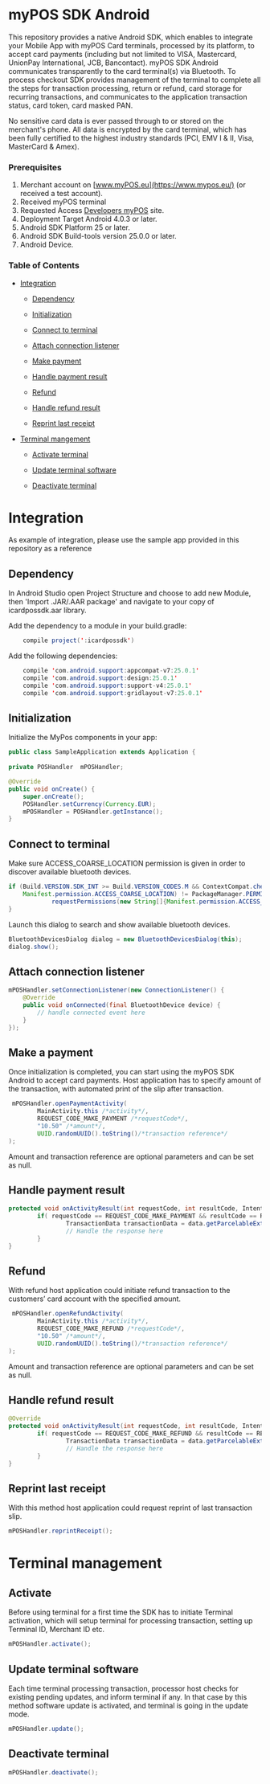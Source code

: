 # myPOS SDK Android

This repository provides a native Android SDK, which enables to integrate your Mobile App with myPOS Card terminals, processed by its platform, to accept card payments (including but not limited to VISA, Mastercard, UnionPay International, JCB, Bancontact). myPOS SDK Android communicates transparently to the card terminal(s) via Bluetooth. To process checkout SDK provides management of the terminal to complete all the steps for transaction processing, return or refund, card storage for recurring transactions, and communicates to the application transaction status, card token, card masked PAN.

No sensitive card data is ever passed through to or stored on the merchant&#39;s phone. All data is encrypted by the card terminal, which has been fully certified to the highest industry standards (PCI, EMV I &amp; II, Visa, MasterCard &amp; Amex).

### Prerequisites

1. Merchant account on [www.myPOS.eu](https://www.mypos.eu/) (or received a test account).
2. Received myPOS terminal
3. Requested Access   [Developers myPOS](http://developers.mypos.eu) site.
4.	Deployment Target Android 4.0.3 or later.
5.	Android SDK Platform 25 or later.
6.	Android SDK Build-tools version 25.0.0 or later.
7.	Android Device.

### Table of Contents

* [Integration](#integration)

  * [Dependency](#dependency)
  
  * [Initialization](#initialization)

  * [Connect to terminal](#connect-to-terminal)
  
  * [Attach connection listener](#attach-connection-listener)
  
  * [Make payment](#make-payment)
  
  * [Handle payment result](#handle-payment-result)
  
  * [Refund](#refund)
  
  * [Handle refund result](#handle-refund-result)
  
  * [Reprint last receipt](#reprint-last-receipt)

* [Terminal mangement](#terminal-management)

  * [Activate terminal](#activate-terminal)
  
  * [Update terminal software](#update-terminal-software)
  
  * [Deactivate terminal](#deactivate-terminal)
  
  
# Integration

As example of integration, please use the sample app provided in this repository as a reference

## Dependency

In Android Studio open Project Structure and choose to add new Module, then 'Import .JAR/.AAR package' and navigate to your copy of icardpossdk.aar library.

Add the dependency to a module in your build.gradle:
```Java
    compile project(':icardpossdk')
```

Add the following dependencies:
```Java
    compile 'com.android.support:appcompat-v7:25.0.1'
    compile 'com.android.support:design:25.0.1'
    compile 'com.android.support:support-v4:25.0.1'
    compile 'com.android.support:gridlayout-v7:25.0.1'
```

## Initialization

Initialize the MyPos components in your app:

```Java
public class SampleApplication extends Application {
	
private POSHandler  mPOSHandler;

@Override
public void onCreate() {
	super.onCreate();
	POSHandler.setCurrency(Currency.EUR);
 	mPOSHandler = POSHandler.getInstance();
}
```

## Connect to terminal

Make sure ACCESS_COARSE_LOCATION permission is given in order to discover available bluetooth devices.

```Java
if (Build.VERSION.SDK_INT >= Build.VERSION_CODES.M && ContextCompat.checkSelfPermission(this, 
	Manifest.permission.ACCESS_COARSE_LOCATION) != PackageManager.PERMISSION_GRANTED) {
            requestPermissions(new String[]{Manifest.permission.ACCESS_COARSE_LOCATION}, PERMISSION_COARSE_LOCATION);
}
```

Launch this dialog to search and show available bluetooth devices.

```Java
BluetoothDevicesDialog dialog = new BluetoothDevicesDialog(this);
dialog.show();
```

## Attach connection listener

```Java
mPOSHandler.setConnectionListener(new ConnectionListener() {
    @Override
    public void onConnected(final BluetoothDevice device) {
        // handle connected event here
    }
});
```

## Make a payment

Once initialization is completed, you can start using the myPOS SDK Android to accept card payments.
Host application has to specify amount of the transaction, with automated print of the slip after transaction. 

```Java
 mPOSHandler.openPaymentActivity(
        MainActivity.this /*activity*/,
        REQUEST_CODE_MAKE_PAYMENT /*requestCode*/,
        "10.50" /*amount*/,
        UUID.randomUUID().toString()/*transaction reference*/
);
```

Amount and transaction reference are optional parameters and can be set as null.

## Handle payment result

```Java
protected void onActivityResult(int requestCode, int resultCode, Intent data){
    	if( requestCode == REQUEST_CODE_MAKE_PAYMENT && resultCode == RESULT_OK) {
        		TransactionData transactionData = data.getParcelableExtra(POSHandler.INTENT_EXTRA_TRANSACTION_DATA);
        		// Handle the response here
    	}
}
```

## Refund

With refund host application could initiate refund transaction to the customers’ card account with the specified amount.

```Java
 mPOSHandler.openRefundActivity(
        MainActivity.this /*activity*/,
        REQUEST_CODE_MAKE_REFUND /*requestCode*/,
        "10.50" /*amount*/,
        UUID.randomUUID().toString()/*transaction reference*/
);
```
Amount and transaction reference are optional parameters and can be set as null.

## Handle refund result

```Java
@Override
protected void onActivityResult(int requestCode, int resultCode, Intent data){
    	if( requestCode == REQUEST_CODE_MAKE_REFUND && resultCode == RESULT_OK) {
        		TransactionData transactionData = data.getParcelableExtra(POSHandler.INTENT_EXTRA_TRANSACTION_DATA);
        		// Handle the response here
    	}
}
```

## Reprint last receipt

With this method host application could request reprint of last transaction slip.

```Java
mPOSHandler.reprintReceipt();
```

# Terminal management

## Activate

Before using terminal for a first time the SDK has to initiate Terminal activation, which will setup terminal for processing transaction, setting up Terminal ID, Merchant ID etc.

```Java
mPOSHandler.activate();
```

## Update terminal software

Each time terminal processing transaction, processor host checks for existing pending updates, and inform terminal if any. In that case by this method software update is activated, and terminal is going in the update mode.

```Java
mPOSHandler.update();
```

## Deactivate terminal

```Java
mPOSHandler.deactivate();
```
